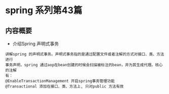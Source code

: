 # spring 系列第43篇
## 内容概要
* 介绍Spring 声明式事务
```
讲解spring 的声明式事务。声明式事务指的是通过配置文件或者注解的方式对接口、类、方法进行
事务声明，spring 通过aop在bean创建的时候会扫描被标注的bean，并为其生成代理。核心的注解
有：
@EnableTransactionManagement 开启spring事务管理功能
@Transactional 添加在接口、类、方法上, 只对public 方法有效
```